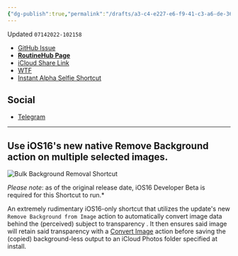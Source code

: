 ```yaml
---
{"dg-publish":true,"permalink":"/drafts/a3-c4-e227-e6-f9-41-c3-a6-de-36-e1-fa-36980-f/","dgHomeLink":true,"dgPassFrontmatter":false}
---
```


Updated `07142022-102158`

- [GitHub Issue](https://github.com/extratone/i/issues/218)
- [**RoutineHub Page**](https://routinehub.co/shortcut/12553)
- [iCloud Share Link](https://www.icloud.com/shortcuts/5f6d667f3f8c4c738cfd1afd6ac15ad8)
- [WTF](https://davidblue.wtf/drafts/A3C4E227-E6F9-41C3-A6DE-36E1FA36980F.html)
- [Instant Alpha Selfie Shortcut](drafts://open?uuid=2661B2BE-4453-46C5-B431-4F013D0ACFCB)

## Social

- [Telegram](https://t.me/extratone/12210)

---

## Use iOS16's new native Remove Background action on multiple selected images.

![Bulk Background Removal Shortcut](https://i.snap.as/1FAqA3SU.png)

*Please note*: as of the original release date, iOS16 Developer Beta is required for this Shortcut to run.*

An extremely rudimentary iOS16-only shortcut that utilizes the update's new `Remove Background from Image` action to automatically convert image data behind the (perceived) subject to transparency . It then ensures said image will retain said transparency with a [Convert Image](https://www.matthewcassinelli.com/actions/convert-image/) action before saving the (copied) background-less output to an iCloud Photos folder specified at install.
